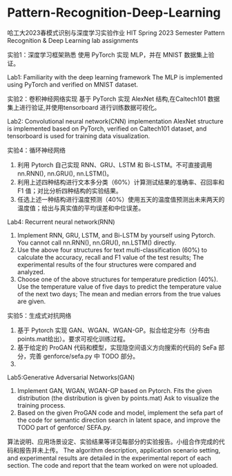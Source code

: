 # Pattern-Recognition-Deep-Learning
哈工大2023春模式识别与深度学习实验作业
HIT Spring 2023 Semester Pattern Recognition & Deep Learning lab assignments

  
实验1：深度学习框架熟悉
使用 PyTorch 实现 MLP，并在 MNIST 数据集上验证。

Lab1: Familiarity with the deep learning framework
The MLP is implemented using PyTorch and verified on MNIST dataset.

  
实验2：卷积神经网络实现
基于 PyTorch 实现 AlexNet 结构,在Caltech101 数据集上进行验证,并使用tensorboard 进行训练数据可视化。

Lab2: Convolutional neural network(CNN) implementation
AlexNet structure is implemented based on PyTorch, verified on Caltech101 dataset, and tensorboard is used for training data visualization.  


实验4：循环神经网络
1. 利用 Pytorch 自己实现 RNN、GRU、LSTM 和 Bi-LSTM。不可直接调用nn.RNN(), nn.GRU(), nn.LSTM()。
2. 利用上述四种结构进行文本多分类（60%）计算测试结果的准确率、召回率和 F1 值；对比分析四种结构的实验结果。
3. 任选上述一种结构进行温度预测（40%）使用五天的温度值预测出未来两天的温度值；给出与真实值的平均误差和中位误差。

Lab4: Recurrent neural network(RNN)
1. Implement RNN, GRU, LSTM, and Bi-LSTM by yourself using Pytorch. You cannot call nn.RNN(), nn.GRU(), nn.LSTM() directly.
2. Use the above four structures for text multi-classification (60%) to calculate the accuracy, recall and F1 value of the test results; The experimental results of the four structures were compared and analyzed.
3. Choose one of the above structures for temperature prediction (40%). Use the temperature value of five days to predict the temperature value of the next two days; The mean and median errors from the true values are given.


实验5：生成式对抗网络
1. 基于 Pytorch 实现 GAN、WGAN、WGAN-GP。拟合给定分布（分布由 points.mat给出）。要求可视化训练过程。
2. 基于给定的 ProGAN 代码和模型，实现隐空间语义方向搜索的代码的 SeFa 部分，完善 genforce/sefa.py 中 TODO 部分。
3. 
Lab5:Generative Adversarial Networks(GAN)
1. Implement GAN, WGAN, WGAN-GP based on Pytorch. Fits the given distribution (the distribution is given by points.mat) Ask to visualize the training process.
2. Based on the given ProGAN code and model, implement the sefa part of the code for semantic direction search in latent space, and improve the TODO part of genforce/ SEFA.py.
  

算法说明、应用场景设定、实验结果等详见每部分的实验报告。小组合作完成的代码和报告并未上传。
The algorithm description, application scenario setting, and experimental results are detailed in the experimental report of each section. The code and report that the team worked on were not uploaded.
